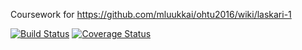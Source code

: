 Coursework for https://github.com/mluukkai/ohtu2016/wiki/laskari-1

[![Build Status](https://travis-ci.org/Blodir/ohtu-viikko1.svg?branch=master)](https://travis-ci.org/Blodir/ohtu-viikko1)
[![Coverage Status](https://coveralls.io/repos/github/Blodir/ohtu-viikko1/badge.svg?branch=master)](https://coveralls.io/github/Blodir/ohtu-viikko1?branch=master)
